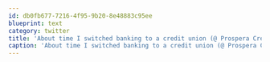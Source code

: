 ```yaml
---
id: db0fb677-7216-4f95-9b20-8e48883c95ee
blueprint: text
category: twitter
title: 'About time I switched banking to a credit union (@ Prospera Credit Union - Mission Park) 4sq.com/uIXd7v'
caption: 'About time I switched banking to a credit union (@ Prospera Credit Union - Mission Park) <a href="http://4sq.com/uIXd7v" title="http://4sq.com/uIXd7v" class="link link_untco">4sq.com/uIXd7v</a>'
---
```


